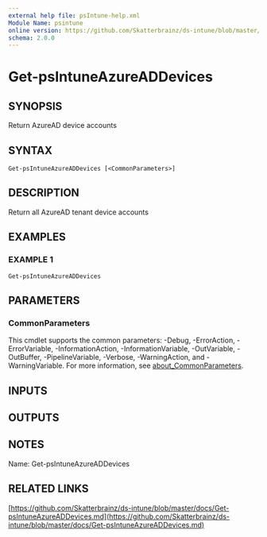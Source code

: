 ```yaml
---
external help file: psIntune-help.xml
Module Name: psintune
online version: https://github.com/Skatterbrainz/ds-intune/blob/master/docs/Get-psIntuneAzureADDevices.md
schema: 2.0.0
---
```


# Get-psIntuneAzureADDevices

## SYNOPSIS
Return AzureAD device accounts

## SYNTAX

```
Get-psIntuneAzureADDevices [<CommonParameters>]
```

## DESCRIPTION
Return all AzureAD tenant device accounts

## EXAMPLES

### EXAMPLE 1
```
Get-psIntuneAzureADDevices
```

## PARAMETERS

### CommonParameters
This cmdlet supports the common parameters: -Debug, -ErrorAction, -ErrorVariable, -InformationAction, -InformationVariable, -OutVariable, -OutBuffer, -PipelineVariable, -Verbose, -WarningAction, and -WarningVariable. For more information, see [about_CommonParameters](http://go.microsoft.com/fwlink/?LinkID=113216).

## INPUTS

## OUTPUTS

## NOTES
Name: Get-psIntuneAzureADDevices

## RELATED LINKS

[https://github.com/Skatterbrainz/ds-intune/blob/master/docs/Get-psIntuneAzureADDevices.md](https://github.com/Skatterbrainz/ds-intune/blob/master/docs/Get-psIntuneAzureADDevices.md)

